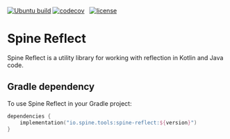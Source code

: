 [![Ubuntu build][ubuntu-build-badge]][gh-actions]
[![codecov][codecov-badge]][codecov] &nbsp;
[![license][license-badge]][license]

# Spine Reflect

Spine Reflect is a utility library for working with reflection in Kotlin and Java code.

## Gradle dependency
To use Spine Reflect in your Gradle project:

```kotlin
dependencies {
    implementation("io.spine.tools:spine-reflect:${version}")
}
```

[codecov]: https://codecov.io/gh/SpineEventEngine/reflect
[codecov-badge]: https://codecov.io/gh/SpineEventEngine/reflect/branch/master/graph/badge.svg
[license-badge]: https://img.shields.io/badge/license-Apache%20License%202.0-blue.svg?style=flat
[license]: http://www.apache.org/licenses/LICENSE-2.0
[gh-actions]: https://github.com/SpineEventEngine/reflect/actions
[ubuntu-build-badge]: https://github.com/SpineEventEngine/reflect/actions/workflows/build-on-ubuntu.yml/badge.svg
